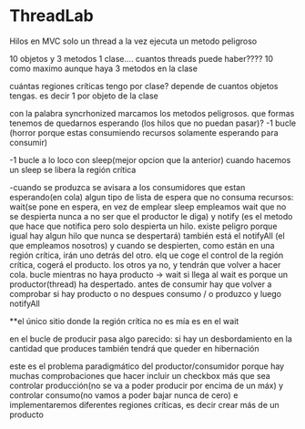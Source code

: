 # ThreadLab
Hilos en MVC 
solo un thread a la vez ejecuta un metodo peligroso

10 objetos y 3 metodos 1 clase.... cuantos threads puede haber???? 10 como maximo aunque haya 3 metodos en la clase

cuántas regiones críticas tengo por clase? depende de cuantos objetos tengas. es decir 1 por objeto de la clase

con la palabra syncrhonized marcamos los metodos peligrosos.
que formas tenemos de quedarnos esperando (los hilos que no puedan pasar)? 
-1 bucle (horror porque estas consumiendo recursos solamente esperando para consumir)

-1 bucle a lo loco con sleep(mejor opcion que la anterior)
cuando hacemos un sleep se libera la región crítica

-cuando se produzca se avisara a los consumidores que estan esperando(en cola)
algun tipo de lista de espera que no consuma recursos: wait(se pone en espera, en vez de emplear sleep empleamos wait que no se despierta nunca a no ser que el productor le diga) y notify (es el metodo que hace que notifica pero solo despierta un hilo. existe peligro porque igual hay algun hilo que nunca se despertará)
también está el notifyAll (el que empleamos nosotros)
y cuando se despierten, como están en una región crítica, irán uno detrás del otro.
elq ue coge el control de la región crítica, cogerá el producto. los otros ya no, y tendrán que volver a hacer cola. 
bucle mientras no haya producto -> wait
si llega al wait es porque un productor(thread) ha despertado.
antes de consumir hay que volver a comprobar si hay producto o no
despues consumo / o produzco
y luego notifyAll

**el único sitio donde la región crítica no es mía es en el wait

en el bucle de producir pasa algo parecido:
si hay un desbordamiento en la cantidad que produces también tendrá que queder en hibernación 

este es el problema paradigmático del productor/consumidor porque hay muchas comprobaciones que hacer
incluir un checkbox más que sea controlar producción(no se va a poder producir por encima de un máx) y controlar consumo(no vamos a poder bajar nunca de cero)
e implementaremos diferentes regiones críticas, es decir crear más de un producto


